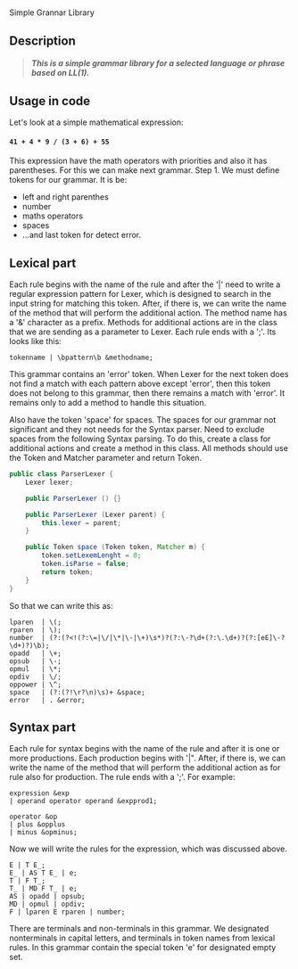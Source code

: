 #
Simple Grannar Library

## Description

> ##### This is a simple grammar library for a selected language or phrase based on LL(1).

## Usage in code

Let's look at a simple mathematical expression:

#### ``` 41 + 4 * 9 / (3 + 6) + 55 ```

This expression have the math operators with priorities and also it has parentheses. For this we can make next grammar.
Step 1. We must define tokens for our grammar. It is be:
- left and right parenthes
- number
- maths operators
- spaces
- ...and last token for detect error.

## Lexical part

Each rule begins with the name of the rule and after the '|' need to write a regular expression pattern for Lexer, which is designed to search in the input string for matching this token. After, if there is, we can write the name of the method that will perform the additional action. The method name has a '&' character as a prefix. Methods for additional actions are in the class that we are sending as a parameter to Lexer. Each rule ends with a ';'. Its looks like this:

``` tokenname | \bpattern\b &methodname; ```

This grammar contains an 'error' token. When Lexer for the next token does not find a match with each pattern above except 'error', then this token does not belong to this grammar, then there remains a match with 'error'. It remains only to add a method to handle this situation.

Also have the token 'space' for spaces. The spaces for our grammar not significant and they not needs for the Syntax parser. Need to exclude spaces from the following Syntax parsing. To do this, create a class for additional actions and create a method in this class. All methods should use the Token and Matcher parameter and return Token.

``` java
public class ParserLexer {
    Lexer lexer;

    public ParserLexer () {}

    public ParserLexer (Lexer parent) {
        this.lexer = parent;
    }

    public Token space (Token token, Matcher m) {
        token.setLexemLenght = 0;
        token.isParse = false;
        return token;
    }
}
```

So that we can write this as:
```
lparen  | \(;
rparen  | \);
number  | (?:(?<!(?:\=|\/|\*|\-|\+)\s*)?(?:\-?\d+(?:\.\d+)?(?:[eE]\-?\d+)?)\b);
opadd   | \+;
opsub   | \-;
opmul   | \*;
opdiv   | \/;
oppower | \^;
space   | (?:(?!\r?\n)\s)+ &space;
error   | . &error;
```

## Syntax part

Each rule for syntax begins with the name of the rule and after it is one or more productions. Each production begins with '|". After, if there is, we can write the name of the method that will perform the additional action as for rule also for production. The rule ends with a ';'. For example:

```
expression &exp
| operand operator operand &expprod1;

operator &op
| plus &opplus
| minus &opminus;
```

Now we will write the rules for the expression, which was discussed above.
```
E | T E_;
E_ | AS T E_ | e;
T | F T_;
T_ | MD F T_ | e;
AS | opadd | opsub;
MD | opmul | opdiv;
F | lparen E rparen | number;
```
There are terminals and non-terminals in this grammar. We designated nonterminals in capital letters, and terminals in token names from lexical rules. In this grammar contain the special token 'e' for designated empty set.





